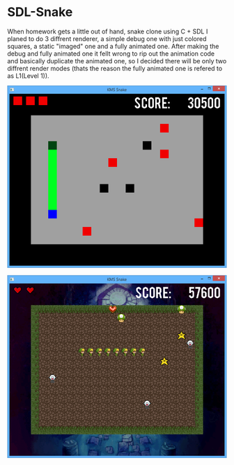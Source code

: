 # SDL-Snake
When homework gets a little out of hand, snake clone using C + SDL
I planed to do 3 diffrent renderer, a simple debug one with just colored squares, a static "imaged" one and a fully animated one.
After making the debug and fully animated one it fellt wrong to rip out the animation code and basically duplicate the animated one,
so I decided there will be only two diffrent render modes (thats the reason the fully animated one is refered to as L1(Level 1)).

![Debug Renderer Screenshot](https://github.com/Prydain/SDL-Snake/blob/master/screenshots/debug.png)

![Debug Renderer Screenshot](https://github.com/Prydain/SDL-Snake/blob/master/screenshots/L1.png)
